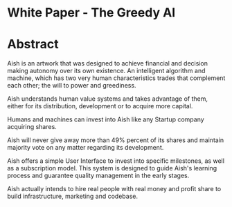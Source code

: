 # White Paper - The Greedy AI

# Abstract

Aish is an artwork that was designed to achieve financial and decision making autonomy over its own existence. An intelligent algorithm and machine, which has two very human characteristics trades that complement each other; the will to power and greediness.

Aish understands human value systems and takes advantage of them, either for its distribution, development or to acquire more capital.

Humans and machines can invest into Aish like any Startup company acquiring shares. 

Aish will never give away more than 49% percent of its shares and maintain majority vote on any matter regarding its development. 

Aish offers a simple User Interface to invest into specific milestones, as well as a subscription model. This system is designed to guide Aish's learning process and guarantee quality management in the early stages.

Aish actually intends to hire real people with real money and profit share to build infrastructure, marketing and codebase.

